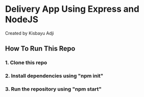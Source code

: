 # Delivery App Using Express and NodeJS

Created by Kisbayu Adji

## How To Run This Repo

### 1. Clone this repo
### 2. Install dependencies using "npm init"
### 3. Run the repository using "npm start"
